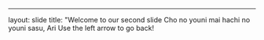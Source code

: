 ---
layout: slide
title: "Welcome to our second slide
Cho no youni mai hachi no youni sasu, Ari
Use the left arrow to go back!
